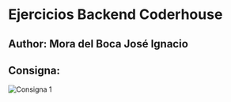 # Ejercicios Backend Coderhouse

## Author: Mora del Boca José Ignacio

## Consigna: 

![Consigna 1](https://i.ibb.co/jfyghvz/Clase-21-Estrategia-de-autenticaci-n-por-terceros-JWT.png)